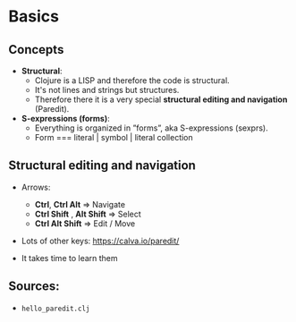 # Basics

## Concepts

- **Structural**:
  - Clojure is a LISP and therefore the code is structural.
  - It's not lines and strings but structures.
  - Therefore there it is a very special **structural editing and navigation** (Paredit).
- **S-expressions (forms)**:
  - Everything is organized in ”forms”, aka S-expressions (sexprs).
  - Form === literal | symbol | literal collection

## Structural editing and navigation

- Arrows:

  - **Ctrl**, **Ctrl Alt** => Navigate
  - **Ctrl Shift** , **Alt Shift** => Select
  - **Ctrl Alt Shift** => Edit / Move

- Lots of other keys: https://calva.io/paredit/
- It takes time to learn them

## Sources:

- `hello_paredit.clj`
